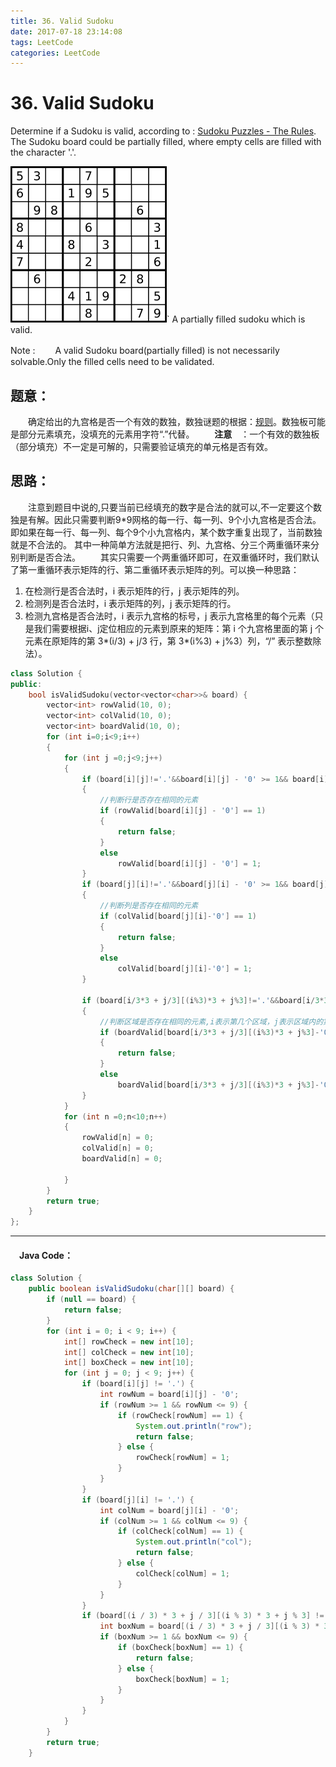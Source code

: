 ```yaml
---
title: 36. Valid Sudoku
date: 2017-07-18 23:14:08
tags: LeetCode
categories: LeetCode
---
```


# 36. Valid Sudoku

Determine if a Sudoku is valid, according to : [Sudoku Puzzles - The Rules](http://sudoku.com.au/TheRules.aspx).
The Sudoku board could be partially filled, where empty cells are filled with the character '.'.

![36-Sudoku](/images/36-Sudoku-by-L2G-20050714.svg.png)`
A partially filled sudoku which is valid.

Note :
　　A valid Sudoku board(partially filled) is not necessarily solvable.Only the filled cells need to be validated.

<!--more-->

## 题意：

　　确定给出的九宫格是否一个有效的数独，数独谜题的根据：[规则](http://sudoku.com.au/TheRules.aspx)。数独板可能是部分元素填充，没填充的元素用字符“.”代替。
　　**注意**　：一个有效的数独板（部分填充）不一定是可解的，只需要验证填充的单元格是否有效。　　

## 思路：

　　注意到题目中说的,只要当前已经填充的数字是合法的就可以,不一定要这个数独是有解。因此只需要判断9*9网格的每一行、每一列、9个小九宫格是否合法。即如果在每一行、每一列、每个9个小九宫格内，某个数字重复出现了，当前数独就是不合法的。 其中一种简单方法就是把行、列、九宫格、分三个两重循环来分别判断是否合法。
　　其实只需要一个两重循环即可，在双重循环时，我们默认了第一重循环表示矩阵的行、第二重循环表示矩阵的列。可以换一种思路：

1. 在检测行是否合法时，i 表示矩阵的行，j 表示矩阵的列。
2. 检测列是否合法时，i 表示矩阵的列，j 表示矩阵的行。
3. 检测九宫格是否合法时，i 表示九宫格的标号，j 表示九宫格里的每个元素（只是我们需要根据i、j定位相应的元素到原来的矩阵：第 i 个九宫格里面的第 j 个元素在原矩阵的第 3*(i/3) + j/3 行，第 3\*(i%3) + j%3）列，“/” 表示整数除法）。

```c++
class Solution {
public:
    bool isValidSudoku(vector<vector<char>>& board) {
        vector<int> rowValid(10, 0);
    	vector<int> colValid(10, 0);
    	vector<int> boardValid(10, 0);
    	for (int i=0;i<9;i++)
    	{
    		for (int j =0;j<9;j++)
    		{
    			if (board[i][j]!='.'&&board[i][j] - '0' >= 1&& board[i][j] - '0' <= 9)
    			{
    				//判断行是否存在相同的元素
    				if (rowValid[board[i][j] - '0'] == 1)
    				{
    					return false;
    				}
    				else
    					rowValid[board[i][j] - '0'] = 1;
    			}
    			if (board[j][i]!='.'&&board[j][i] - '0' >= 1&& board[j][i] - '0' <= 9)
    			{
    				//判断列是否存在相同的元素
    				if (colValid[board[j][i]-'0'] == 1)
    				{
    					return false;
    				}
    				else
    					colValid[board[j][i]-'0'] = 1;
    			}

    			if (board[i/3*3 + j/3][(i%3)*3 + j%3]!='.'&&board[i/3*3 + j/3][(i%3)*3 + j%3] - '0' >= 1&& board[i/3*3 + j/3][(i%3)*3 + j%3] - '0' <= 9)
    			{
    				//判断区域是否存在相同的元素,i表示第几个区域，j表示区域内的第几个元素,根据i和j确定在board中的元素
    				if (boardValid[board[i/3*3 + j/3][(i%3)*3 + j%3]-'0'] == 1)
    				{
    					return false;
    				}
    				else
    					boardValid[board[i/3*3 + j/3][(i%3)*3 + j%3]-'0'] = 1;
    			}
    		}
    		for (int n =0;n<10;n++)
    		{
    			rowValid[n] = 0;
    			colValid[n] = 0;
    			boardValid[n] = 0;

    		}
    	}
    	return true;
    }
};
```



---------------------------------------------------
#### 　Java Code：
```Java
class Solution {
    public boolean isValidSudoku(char[][] board) {
        if (null == board) {
            return false;
        }
        for (int i = 0; i < 9; i++) {
            int[] rowCheck = new int[10];
            int[] colCheck = new int[10];
            int[] boxCheck = new int[10];
            for (int j = 0; j < 9; j++) {
                if (board[i][j] != '.') {
                    int rowNum = board[i][j] - '0';
                    if (rowNum >= 1 && rowNum <= 9) {
                        if (rowCheck[rowNum] == 1) {
                            System.out.println("row");
                            return false;
                        } else {
                            rowCheck[rowNum] = 1;
                        }
                    }
                }
                if (board[j][i] != '.') {
                    int colNum = board[j][i] - '0';
                    if (colNum >= 1 && colNum <= 9) {
                        if (colCheck[colNum] == 1) {
                            System.out.println("col");
                            return false;
                        } else {
                            colCheck[colNum] = 1;
                        }
                    }
                }
                if (board[(i / 3) * 3 + j / 3][(i % 3) * 3 + j % 3] != '.') {
                    int boxNum = board[(i / 3) * 3 + j / 3][(i % 3) * 3 + j % 3] - '0';
                    if (boxNum >= 1 && boxNum <= 9) {
                        if (boxCheck[boxNum] == 1) {
                            return false;
                        } else {
                            boxCheck[boxNum] = 1;
                        }
                    }
                }
            }
        }
        return true;
    }
```
